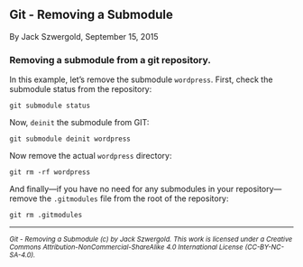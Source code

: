 ## Git - Removing a Submodule

By Jack Szwergold, September 15, 2015

### Removing a submodule from a git repository.

In this example, let’s remove the submodule `wordpress`. First, check the submodule status from the repository:

    git submodule status

Now, `deinit` the submodule from GIT:

	git submodule deinit wordpress

Now remove the actual `wordpress` directory:

	git rm -rf wordpress

And finally—if you have no need for any submodules in your repository—remove the `.gitmodules` file from the root of the repository:

	git rm .gitmodules

***

<sup>*Git - Removing a Submodule (c) by Jack Szwergold. This work is licensed under a Creative Commons Attribution-NonCommercial-ShareAlike 4.0 International License (CC-BY-NC-SA-4.0).*</sup>
